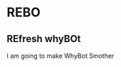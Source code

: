 # REBO
REfresh whyBOt
------------------------------------------------------------------------------------------------------

I am going to make WhyBot Smother
